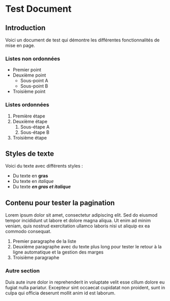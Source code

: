# Test Document

## Introduction

Voici un document de test qui démontre les différentes fonctionnalités de mise en page.

### Listes non ordonnées

- Premier point
- Deuxième point
  - Sous-point A
  - Sous-point B
- Troisième point

### Listes ordonnées

1. Première étape
2. Deuxième étape
   1. Sous-étape A
   2. Sous-étape B
3. Troisième étape

## Styles de texte

Voici du texte avec différents styles :
- Du texte en **gras**
- Du texte en *italique*
- Du texte **_en gras et italique_**

## Contenu pour tester la pagination

Lorem ipsum dolor sit amet, consectetur adipiscing elit. Sed do eiusmod tempor incididunt ut labore et dolore magna aliqua. Ut enim ad minim veniam, quis nostrud exercitation ullamco laboris nisi ut aliquip ex ea commodo consequat.

1. Premier paragraphe de la liste
2. Deuxième paragraphe avec du texte plus long pour tester le retour à la ligne automatique et la gestion des marges
3. Troisième paragraphe

### Autre section

Duis aute irure dolor in reprehenderit in voluptate velit esse cillum dolore eu fugiat nulla pariatur. Excepteur sint occaecat cupidatat non proident, sunt in culpa qui officia deserunt mollit anim id est laborum.
